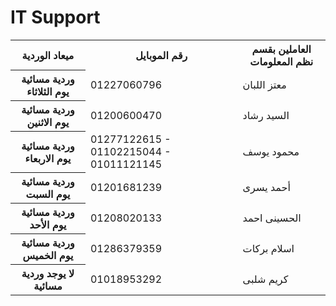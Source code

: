 
</head>
<body>
    <h1>IT Support</h1>
    <table>
        <tr>
            <th>ميعاد الوردية</th>
            <th>رقم الموبايل</th>
            <th>العاملين بقسم نظم المعلومات</th>
        </tr>
        <tr>
            <th>وردية مسائية يوم الثلاثاء</th>
            <td>01227060796</td>
            <td>معتز اللبان  </td>
        </tr>
        <tr>
            <th>وردية مسائية يوم الاثنين</th>
            <td>01200600470</td>
            <td>السيد رشاد</td>
        </tr>
        <tr>
            <th>وردية مسائية يوم الاربعاء</th>
            <td>01277122615 - 01102215044 - 01011121145</td>
            <td>محمود يوسف</td>
        </tr>
        <tr>
            <th>وردية مسائية يوم السبت</th>
            <td>01201681239</td>
            <td>أحمد يسرى</td>
        </tr>
        <tr>
            <th>وردية مسائية يوم الأحد</th>
            <td>01208020133</td>
            <td>الحسينى احمد</td>
        </tr>
        <tr>
            <th>وردية مسائية يوم الخميس</th>
            <td>01286379359</td>
            <td>اسلام بركات</td>
        </tr>
        <tr>
            <th>لا يوجد وردية مسائية</th>
            <td>01018953292</td>
            <td>كريم شلبى</td>
        </tr>
        <!-- يمكنك إضافة المزيد من الصفوف هنا -->
    </table>
</body>
</html>
